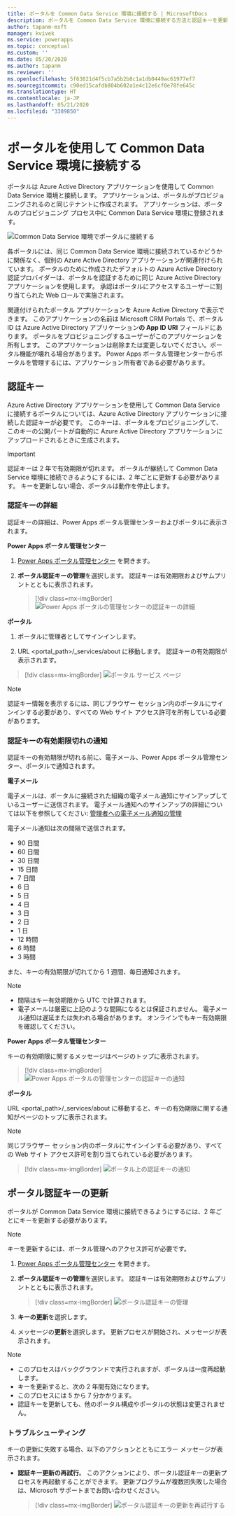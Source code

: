 ```yaml
---
title: ポータルを Common Data Service 環境に接続する | MicrosoftDocs
description: ポータルを Common Data Service 環境に接続する方法と認証キーを更新する方法を学習します。
author: tapanm-msft
manager: kvivek
ms.service: powerapps
ms.topic: conceptual
ms.custom: ''
ms.date: 05/20/2020
ms.author: tapanm
ms.reviewer: ''
ms.openlocfilehash: 5f63821d4f5cb7a5b2b8c1a1db0449ac61977ef7
ms.sourcegitcommit: c90ed15cafdb804b602a1e4c12e6cf0e78fe645c
ms.translationtype: HT
ms.contentlocale: ja-JP
ms.lasthandoff: 05/21/2020
ms.locfileid: "3389850"
---
```

# <a name="connect-to-a-common-data-service-environment-using-a-portal"></a>ポータルを使用して Common Data Service 環境に接続する

ポータルは Azure Active Directory アプリケーションを使用して Common Data Service 環境と接続します。 アプリケーションは、ポータルがプロビジョニングされるのと同じテナントに作成されます。 アプリケーションは、ポータルのプロビジョニング プロセス中に Common Data Service 環境に登録されます。

![Common Data Service 環境でポータルに接続する](../media/connect-with-dynamics.png "Common Data Service  環境でポータルに接続する")

各ポータルには、同じ Common Data Service 環境に接続されているかどうかに関係なく、個別の Azure Active Directory アプリケーションが関連付けられています。 ポータルのために作成されたデフォルトの Azure Active Directory 認証プロバイダーは、ポータルを認証するために同じ Azure Active Directory アプリケーションを使用します。 承認はポータルにアクセスするユーザーに割り当てられた Web ロールで実施されます。

関連付けられたポータル アプリケーションを Azure Active Directory で表示できます。 このアプリケーションの名前は Microsoft CRM Portals で、ポータル ID は Azure Active Directory アプリケーション**の App ID URI** フィールドにあります。 ポータルをプロビジョニングするユーザーがこのアプリケーションを所有します。 このアプリケーションは削除または変更しないでください。ポータル機能が壊れる場合があります。 Power Apps ポータル管理センターからポータルを管理するには、アプリケーション所有者である必要があります。

## <a name="authentication-key"></a>認証キー

Azure Active Directory アプリケーションを使用して Common Data Service に接続するポータルについては、Azure Active Directory アプリケーションに接続した認証キーが必要です。 このキーは、ポータルをプロビジョニングして、このキーの公開パートが自動的に Azure Active Directory アプリケーションにアップロードされるときに生成されます。

> [!IMPORTANT]
> 認証キーは 2 年で有効期限が切れます。 ポータルが継続して Common Data Service 環境に接続できるようにするには、2 年ごとに更新する必要があります。 キーを更新しない場合、ポータルは動作を停止します。  

### <a name="authentication-key-details"></a>認証キーの詳細

認証キーの詳細は、Power Apps ポータル管理センターおよびポータルに表示されます。

**Power Apps ポータル管理センター**

1. [Power Apps ポータル管理センター](admin-overview.md) を開きます。

2. **ポータル認証キーの管理**を選択します。 認証キーは有効期限およびサムプリントとともに表示されます。

   > [!div class=mx-imgBorder]
   > ![Power Apps ポータルの管理センターの認証キーの詳細](../media/manage-auth-key.png "Power Apps  ポータル管理センターの認証キーの詳細")

**ポータル**

1. ポータルに管理者としてサインインします。

2.  URL <portal_path>/_services/about に移動します。 認証キーの有効期限が表示されます。 

   > [!div class=mx-imgBorder]
   > ![ポータル サービス ページ](../media/portal-services-page.png "ポータル サービス ページ")

> [!NOTE]
> 認証キー情報を表示するには、同じブラウザー セッション内のポータルにサインインする必要があり、すべての Web サイト アクセス許可を所有している必要があります。

### <a name="authentication-key-expiration-notification"></a>認証キーの有効期限切れの通知

認証キーの有効期限が切れる前に、電子メール、Power Apps ポータル管理センター、ポータルで通知されます。

**電子メール**

電子メールは、ポータルに接続された組織の電子メール通知にサインアップしているユーザーに送信されます。 電子メール通知へのサインアップの詳細については以下を参照してください: [管理者への電子メール通知の管理](https://docs.microsoft.com/dynamics365/customer-engagement/admin/manage-email-notifications)

電子メール通知は次の間隔で送信されます。 
- 90 日間 
- 60 日間 
- 30 日間 
- 15 日間 
- 7 日間 
- 6 日 
- 5 日 
- 4 日 
- 3 日 
- 2 日 
- 1 日 
- 12 時間 
- 6 時間 
- 3 時間

また、キーの有効期限が切れてから 1 週間、毎日通知されます。

> [!NOTE]
> - 間隔はキー有効期限から UTC で計算されます。
> - 電子メールは厳密に上記のような間隔になるとは保証されません。 電子メール通知は遅延または失われる場合があります。 オンラインでもキー有効期限を確認してください。

**Power Apps ポータル管理センター**

キーの有効期限に関するメッセージはページのトップに表示されます。

> [!div class=mx-imgBorder]
> ![Power Apps ポータルの管理センターの認証キーの通知](../media/portal-admin-center-auth-notif.png "Power Apps  ポータルの管理センターでの認証キーの通知")

**ポータル**

URL <portal_path>/_services/about に移動すると、キーの有効期限に関する通知がページのトップに表示されます。

> [!NOTE]
> 同じブラウザー セッション内のポータルにサインインする必要があり、すべての Web サイト アクセス許可を割り当てられている必要があります。

> [!div class=mx-imgBorder]
> ![ポータル上の認証キーの通知](../media/portal-service-page-auth-notif.png "ポータル上の認証キーの通知")

## <a name="renew-portal-authentication-key"></a>ポータル認証キーの更新

ポータルが Common Data Service 環境に接続できるようにするには、2 年ごとにキーを更新する必要があります。

> [!NOTE]
> キーを更新するには、ポータル管理へのアクセス許可が必要です。

1. [Power Apps ポータル管理センター](admin-overview.md) を開きます。

2. **ポータル認証キーの管理**を選択します。 認証キーは有効期限およびサムプリントとともに表示されます。

    > [!div class=mx-imgBorder]
    > ![ポータル認証キーの管理](../media/manage-portal-auth-key.png "ポータル認証キーの管理")

3. **キーの更新**を選択します。

4. メッセージの**更新**を選択します。 更新プロセスが開始され、メッセージが表示されます。

> [!NOTE]
> - このプロセスはバックグラウンドで実行されますが、ポータルは一度再起動します。
> - キーを更新すると、次の 2 年間有効になります。
> - このプロセスには 5 から 7 分かかります。
> - 認証キーを更新しても、他のポータル構成やポータルの状態は変更されません。

### <a name="troubleshooting"></a>トラブルシューティング​​

キーの更新に失敗する場合、以下のアクションとともにエラー メッセージが表示されます。

- **認証キー更新の再試行**。 このアクションにより、ポータル認証キーの更新プロセスを再起動することができます。 更新プログラムが複数回失敗した場合は、Microsoft サポートまでお問い合わせください。

    > [!div class=mx-imgBorder]
    > ![ポータル認証キーの更新を再試行する](../media/retry-auth-key-update.png "ポータル認証キーの更新を再試行する")
